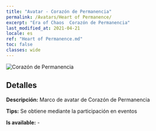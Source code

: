 ```yaml
---
title: "Avatar - Corazón de Permanencia"
permalink: /Avatars/Heart of Permanence/
excerpt: "Era of Chaos  Corazón de Permanencia"
last_modified_at: 2021-04-21
locale: es
ref: "Heart of Permanence.md"
toc: false
classes: wide
---
```

 ![Corazón de Permanencia](/images/a/avatarFrame_54.png)

## Detalles

 **Descripción:** Marco de avatar de Corazón de Permanencia 

 **Tips:** Se obtiene mediante la participación en eventos 

 **Is available:**  - 

